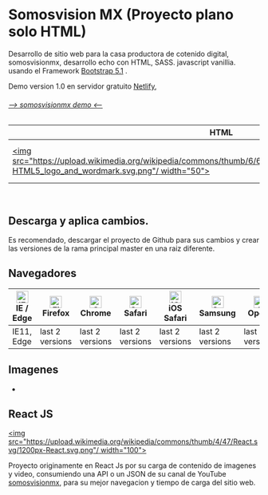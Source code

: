 # Somosvision MX (Proyecto plano solo HTML)
Desarrollo de sitio web para la casa productora de cotenido digital, somosvisionmx, desarrollo echo con HTML, SASS. javascript vanillia. usando el Framework [Bootstrap 5.1](https://getbootstrap.com/docs/5.1/getting-started/introduction/ "Bootstrap 5.1") .

Demo version 1.0 en servidor gratuito [Netlify](https://www.netlify.com/ "Netlify"), 

###### [--> somosvisionmx demo <--](https://somosvisionmx.netlify.app/ "somosvision demo")

|HTML|SASS|GitHub|
|---|---|---|
|[<img src="https://upload.wikimedia.org/wikipedia/commons/thumb/6/61/HTML5_logo_and_wordmark.svg/1200px-HTML5_logo_and_wordmark.svg.png"/ width="50">]()|[<img src="https://upload.wikimedia.org/wikipedia/commons/thumb/9/96/Sass_Logo_Color.svg/800px-Sass_Logo_Color.svg.png"/ width="50">]()| [<img src="https://blog.chuidiang.org/wp-content/uploads/2022/06/25231.png"/ width="50">]()|
<br/>

## Descarga y aplica cambios.
Es recomendado, descargar el proyecto de Github para sus cambios y crear las versiones de la rama principal master en una raiz diferente.

## Navegadores

| [<img src="https://raw.githubusercontent.com/alrra/browser-logos/master/src/edge/edge_48x48.png" alt="IE / Edge" width="24px" height="24px" />](http://godban.github.io/browsers-support-badges/)<br/>IE / Edge | [<img src="https://raw.githubusercontent.com/alrra/browser-logos/master/src/firefox/firefox_48x48.png" alt="Firefox" width="24px" height="24px" />](http://godban.github.io/browsers-support-badges/)<br/>Firefox | [<img src="https://raw.githubusercontent.com/alrra/browser-logos/master/src/chrome/chrome_48x48.png" alt="Chrome" width="24px" height="24px" />](http://godban.github.io/browsers-support-badges/)<br/>Chrome | [<img src="https://raw.githubusercontent.com/alrra/browser-logos/master/src/safari/safari_48x48.png" alt="Safari" width="24px" height="24px" />](http://godban.github.io/browsers-support-badges/)<br/>Safari | [<img src="https://raw.githubusercontent.com/alrra/browser-logos/master/src/safari-ios/safari-ios_48x48.png" alt="iOS Safari" width="24px" height="24px" />](http://godban.github.io/browsers-support-badges/)<br/>iOS Safari | [<img src="https://raw.githubusercontent.com/alrra/browser-logos/master/src/samsung-internet/samsung-internet_48x48.png" alt="Samsung" width="24px" height="24px" />](http://godban.github.io/browsers-support-badges/)<br/>Samsung | [<img src="https://raw.githubusercontent.com/alrra/browser-logos/master/src/opera/opera_48x48.png" alt="Opera" width="24px" height="24px" />](http://godban.github.io/browsers-support-badges/)<br/>Opera |
| --------- | --------- | --------- | --------- | --------- | --------- | --------- |
| IE11, Edge| last 2 versions| last 2 versions| last 2 versions| last 2 versions| last 2 versions| last 2 versions

## Imagenes
-

## React JS
[<img src="https://upload.wikimedia.org/wikipedia/commons/thumb/4/47/React.svg/1200px-React.svg.png"/ width="100">](https://es.reactjs.org/)

Proyecto originamente en React Js por su carga de contenido de imagenes y video, consumiendo una API o un JSON de su canal de YouTube [somosvisionmx](https://www.youtube.com/channel/UCVUHbx0FW9tvf3k0XrCslRA "somosvisionmx"), para su mejor navegacion y tiempo de carga del sitio web.


